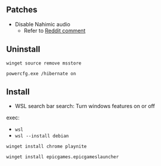 ## Patches 

- Disable Nahimic audio
    - Refer to [Reddit comment](https://www.reddit.com/r/playnite/comments/vwf5vc/comment/ifq6rrt/?utm_source=share&utm_medium=web3x&utm_name=web3xcss&utm_term=1&utm_content=share_button)

## Uninstall

```
winget source remove msstore
```

```
powercfg.exe /hibernate on
```

## Install

- WSL
search bar search: Turn windows features on or off

exec:
- `wsl`
- `wsl --install debian`

```
winget install chrome playnite
```

```
winget install epicgames.epicgameslauncher
```


